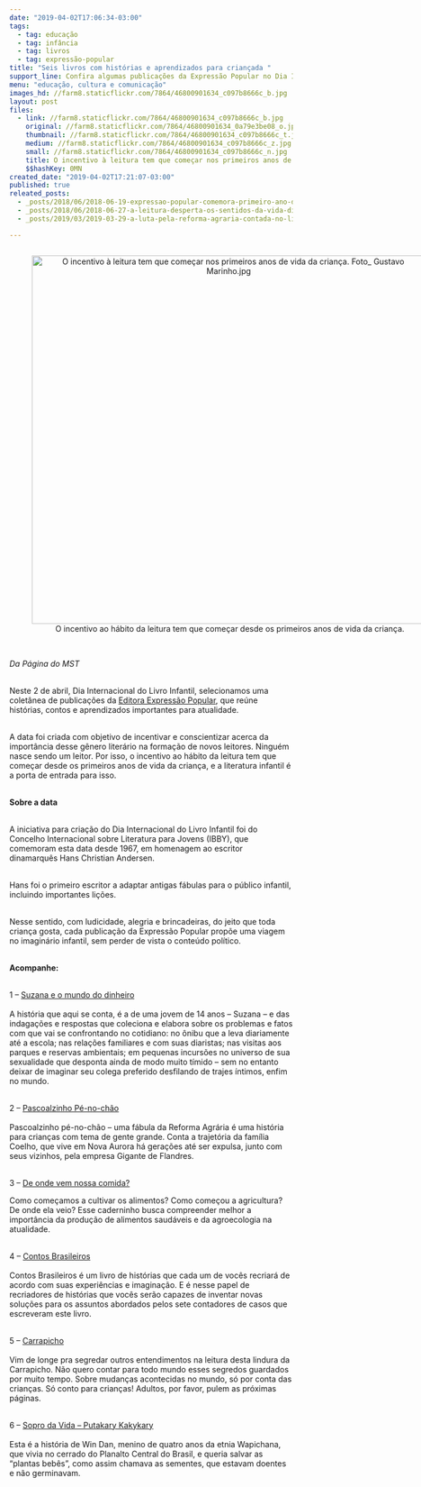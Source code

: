 ```yaml
---
date: "2019-04-02T17:06:34-03:00"
tags:
  - tag: educação
  - tag: infância
  - tag: livros
  - tag: expressão-popular
title: "Seis livros com histórias e aprendizados para criançada "
support_line: Confira algumas publicações da Expressão Popular no Dia Internacional do Livro Infantil
menu: "educação, cultura e comunicação"
images_hd: //farm8.staticflickr.com/7864/46800901634_c097b8666c_b.jpg
layout: post
files:
  - link: //farm8.staticflickr.com/7864/46800901634_c097b8666c_b.jpg
    original: //farm8.staticflickr.com/7864/46800901634_0a79e3be08_o.jpg
    thumbnail: //farm8.staticflickr.com/7864/46800901634_c097b8666c_t.jpg
    medium: //farm8.staticflickr.com/7864/46800901634_c097b8666c_z.jpg
    small: //farm8.staticflickr.com/7864/46800901634_c097b8666c_n.jpg
    title: O incentivo à leitura tem que começar nos primeiros anos de vida da criança. Foto_ Gustavo Marinho.jpg
    $$hashKey: 0MN
created_date: "2019-04-02T17:21:07-03:00"
published: true
releated_posts:
  - _posts/2018/06/2018-06-19-expressao-popular-comemora-primeiro-ano-de-seu-clube-do-livro.md
  - _posts/2018/06/2018-06-27-a-leitura-desperta-os-sentidos-da-vida-diz-filha-de-assentados.md
  - _posts/2019/03/2019-03-29-a-luta-pela-reforma-agraria-contada-no-livro-sem-terra-em-cartaz.md

---
```

<div style="text-align:center">
<figure class="image" style="display:inline-block"><img alt="O incentivo à leitura tem que começar nos primeiros anos de vida da criança. Foto_ Gustavo Marinho.jpg" height="654" src="//farm8.staticflickr.com/7864/46800901634_c097b8666c_b.jpg" width="700" />
<figcaption>&nbsp;O incentivo ao h&aacute;bito da leitura tem que come&ccedil;ar desde os primeiros anos de vida da crian&ccedil;a.</figcaption>
</figure>
</div>

<p><br />
<em>Da P&aacute;gina do MST</em></p>

<p><br />
Neste 2 de abril, Dia Internacional do Livro Infantil, selecionamos uma colet&acirc;nea de publica&ccedil;&otilde;es da <a href="https://www.expressaopopular.com.br/loja/">Editora Express&atilde;o Popular</a>, que re&uacute;ne hist&oacute;rias, contos e aprendizados importantes para atualidade.<br />
&nbsp;</p>

<p>A data foi criada com objetivo de incentivar e conscientizar acerca da import&acirc;ncia desse g&ecirc;nero liter&aacute;rio na forma&ccedil;&atilde;o de novos leitores. Ningu&eacute;m nasce sendo um leitor. Por isso, o incentivo ao h&aacute;bito da leitura tem que come&ccedil;ar desde os primeiros anos de vida da crian&ccedil;a, e a literatura infantil &eacute; a porta de entrada para isso.<br />
&nbsp;</p>

<p><strong>Sobre a data</strong><br />
&nbsp;</p>

<p>A iniciativa para cria&ccedil;&atilde;o do Dia Internacional do Livro Infantil foi do Concelho Internacional sobre Literatura para Jovens (IBBY), que comemoram esta data desde 1967, em homenagem ao escritor dinamarqu&ecirc;s Hans Christian Andersen.<br />
&nbsp;</p>

<p>Hans foi o primeiro escritor a adaptar antigas f&aacute;bulas para o p&uacute;blico infantil, incluindo importantes li&ccedil;&otilde;es.&nbsp;</p>

<p><br />
Nesse sentido, com ludicidade, alegria e brincadeiras, do jeito que toda crian&ccedil;a gosta, cada publica&ccedil;&atilde;o da Express&atilde;o Popular prop&otilde;e uma viagem no imagin&aacute;rio infantil, sem perder de vista o conte&uacute;do pol&iacute;tico.</p>

<p><br />
<strong>Acompanhe:</strong><br />
&nbsp;</p>

<p>1 &ndash; <a href="https://www.expressaopopular.com.br/loja/produto/suzana-e-o-mundo-do-dinheiro/">Suzana e o mundo do dinheiro</a>&nbsp;<br />
<br />
A hist&oacute;ria que aqui se conta, &eacute; a de uma jovem de 14 anos &ndash; Suzana &ndash; e das indaga&ccedil;&otilde;es e respostas que coleciona e elabora sobre os problemas e fatos com que vai se confrontando no cotidiano: no &ocirc;nibu&nbsp;que a leva diariamente at&eacute; a escola; nas rela&ccedil;&otilde;es familiares e com suas diaristas; nas visitas aos parques e reservas ambientais; em pequenas incurs&otilde;es no universo de sua sexualidade que desponta ainda de modo muito t&iacute;mido &ndash; sem no entanto deixar de imaginar seu colega preferido desfilando de trajes &iacute;ntimos, enfim no mundo.<br />
&nbsp;</p>

<p>2 &ndash; <a href="https://www.expressaopopular.com.br/loja/produto/pascoalzinho-pe-no-chao/">Pascoalzinho P&eacute;-no-ch&atilde;o</a>&nbsp;<br />
<br />
Pascoalzinho p&eacute;-no-ch&atilde;o &ndash; uma f&aacute;bula da Reforma Agr&aacute;ria &eacute; uma hist&oacute;ria para crian&ccedil;as com tema de gente grande. Conta a trajet&oacute;ria da fam&iacute;lia Coelho, que vive em Nova Aurora h&aacute; gera&ccedil;&otilde;es at&eacute; ser expulsa, junto com seus vizinhos, pela empresa Gigante de Flandres.<br />
&nbsp;</p>

<p>3 &ndash; <a href="https://www.expressaopopular.com.br/loja/produto/de-onde-vem-nossa-comida/">De onde vem nossa comida?</a>&nbsp;</p>

<p>Como come&ccedil;amos a cultivar os alimentos? Como come&ccedil;ou a agricultura? De onde ela veio? Esse caderninho busca compreender melhor a import&acirc;ncia da produ&ccedil;&atilde;o de alimentos saud&aacute;veis e da agroecologia na atualidade.<br />
&nbsp;</p>

<p>4 &ndash; <a href="https://www.expressaopopular.com.br/loja/produto/contos-brasileiros/">Contos Brasileiros</a>&nbsp;<br />
<br />
Contos Brasileiros &eacute; um livro de hist&oacute;rias que cada um de voc&ecirc;s recriar&aacute; de acordo com suas experi&ecirc;ncias e imagina&ccedil;&atilde;o. E &eacute; nesse papel de recriadores de hist&oacute;rias que voc&ecirc;s ser&atilde;o capazes de inventar novas solu&ccedil;&otilde;es para os assuntos abordados pelos sete contadores de casos que escreveram este livro.<br />
&nbsp;</p>

<p>5 &ndash; <a href="https://www.expressaopopular.com.br/loja/produto/carrapicho/">Carrapicho</a>&nbsp;<br />
<br />
Vim de longe pra segredar outros entendimentos na leitura desta lindura da Carrapicho. N&atilde;o quero contar para todo mundo esses segredos guardados por muito tempo. Sobre mudan&ccedil;as acontecidas no mundo, s&oacute; por conta das crian&ccedil;as. S&oacute; conto para crian&ccedil;as! Adultos, por favor, pulem as pr&oacute;ximas p&aacute;ginas.&nbsp;<br />
&nbsp;</p>

<p>6 &ndash; <a href="https://www.expressaopopular.com.br/loja/produto/sopro-da-viva-putakaryy-kakykary/">Sopro da Vida &ndash; Putakary Kakykary</a>&nbsp;<br />
<br />
Esta &eacute; a hist&oacute;ria de Win Dan, menino de quatro anos da etnia Wapichana, que vivia no cerrado do Planalto Central do Brasil, e queria salvar as &ldquo;plantas beb&ecirc;s&rdquo;, como assim chamava as sementes, que estavam doentes e n&atilde;o germinavam.</p>

<p>&nbsp;</p>
